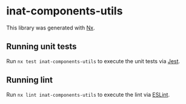 # inat-components-utils

This library was generated with [Nx](https://nx.dev).


## Running unit tests

Run `nx test inat-components-utils` to execute the unit tests via [Jest](https://jestjs.io).


## Running lint

Run `nx lint inat-components-utils` to execute the lint via [ESLint](https://eslint.org/).

